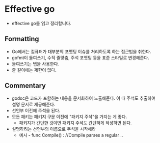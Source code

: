 
# Effective go
- effective go를 읽고 정리합니다.


## Formatting
- Go에서는 컴퓨터가 대부분의 포맷팅 이슈를 처리하도록 하는 접근법을 취한다.
- gofmt이 들여쓰기, 수직 줄맞춤, 주석 포맷팅 등을 표준 스타일로 변경해준다.
- 들여쓰기는 탭을 사용한다.
- 줄 길이에는 제한이 없다.

## Commentary
- godoc은 코드가 포함하는 내용을 문서화하여 노출해준다. 이 때 주석도 추출하여 설명 문서로 제공해준다.
- 선언부 이전에 주석을 된다.
- 모든 패키는 패키지 구문 이전에 "패키지 주석"을 가지는 게 좋다.
    - 패키지가 간단한 것이면 패키지 주석도 간단하게 작성하면 된다.
- 설명하려는 선언부의 이름으로 주석을 시작해라
    - 예시 - func Compile() : //Compile parses a regular ..